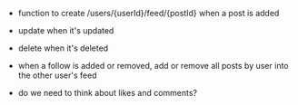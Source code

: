 - function to create /users/{userId}/feed/{postId} when a post is added
- update when it's updated
- delete when it's deleted


- when a follow is added or removed, add or remove all posts by user into the other user's feed

- do we need to think about likes and comments?

